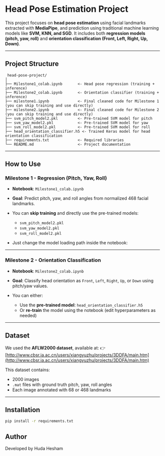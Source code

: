#  Head Pose Estimation Project

This project focuses on **head pose estimation** using facial landmarks extracted with **MediaPipe**, and prediction using traditional machine learning models like **SVM, KNN, and SGD**. It includes both **regression models (pitch, yaw, roll)** and **orientation classification (Front, Left, Right, Up, Down)**.

---

##  Project Structure

```
 head-pose-project/
│
├── Milestone1_colab.ipynb       <- Head pose regression (training + inference)
├── Milestone2_colab.ipynb       <- Orientation classifier (training + inference)
├── milestone1.ipynb             <- Final cleaned code for Milestone 1 (you can skip training and use directly)
├── milestone2.ipynb             <- Final cleaned code for Milestone 2 (you can skip training and use directly)
├── svm_pitch_model2.pkl         <- Pre-trained SVM model for pitch
├── svm_yaw_model2.pkl           <- Pre-trained SVM model for yaw
├── svm_roll_model2.pkl          <- Pre-trained SVM model for roll
├── head_orientation_classifier.h5 <- Trained Keras model for head orientation classification
├── requirements.txt             <- Required libraries
└── README.md                    <- Project documentation
```

---

## How to Use

###  **Milestone 1 - Regression (Pitch, Yaw, Roll)**

* **Notebook**: `Milestone1_colab.ipynb`
* **Goal**: Predict pitch, yaw, and roll angles from normalized 468 facial landmarks.
* You can **skip training** and directly use the pre-trained models:

  * `svm_pitch_model2.pkl`
  * `svm_yaw_model2.pkl`
  * `svm_roll_model2.pkl`
* Just change the model loading path inside the notebook:


---

###  **Milestone 2 - Orientation Classification**

* **Notebook**: `Milestone2_colab.ipynb`
* **Goal**: Classify head orientation as `Front`, `Left`, `Right`, `Up`, or `Down` using pitch/yaw values.
* You can either:

  * Use the **pre-trained model**: `head_orientation_classifier.h5`
  * Or **re-train** the model using the notebook (edit hyperparameters as needed)

---

##  Dataset

We used the **AFLW2000 dataset**, available at:
👉 [http://www.cbsr.ia.ac.cn/users/xiangyuzhu/projects/3DDFA/main.htm](http://www.cbsr.ia.ac.cn/users/xiangyuzhu/projects/3DDFA/main.htm)

This dataset contains:

* 2000 images
* `.mat` files with ground truth pitch, yaw, roll angles
* Each image annotated with 68 or 468 landmarks

---

## Installation

```bash
pip install -r requirements.txt
```



## Author

Developed by Huda Hesham 


